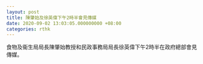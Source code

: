 ```yaml
---
layout: post
title: 陳肇始及徐英偉下午2時半會見傳媒
date: 2020-09-02 13:03:05.000000000 +08:00
categories: rthk
---
```


食物及衞生局局長陳肇始教授和民政事務局局長徐英偉下午2時半在政府總部會見傳媒。

